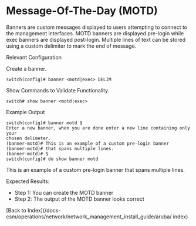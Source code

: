 # Message-Of-The-Day (MOTD)

Banners are custom messages displayed to users attempting to connect to the management interfaces. MOTD banners are displayed pre-login while exec banners are displayed post-login. Multiple lines of text can be stored using 
a custom delimiter to mark the end of message. 

Relevant Configuration 

Create a banner.

```
switch(config)# banner <motd|exec> DELIM
```

Show Commands to Validate Functionality. 

```
switch# show banner <motd|exec>
```

Example Output 

```
switch(config)# banner motd $
Enter a new banner, when you are done enter a new line containing only your
chosen delimeter.
(banner-motd)# This is an example of a custom pre-login banner
(banner-motd)# that spans multiple lines.
(banner-motd)# $
switch(config)# do show banner motd
```

This is an example of a custom pre-login banner
that spans multiple lines.


Expected Results: 

* Step 1: You can create the MOTD banner
* Step 2: The output of the MOTD banner looks correct 


[Back to Index](/docs-csm/operations/network/network_management_install_guide/aruba/
index)
